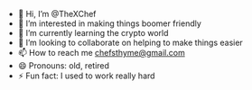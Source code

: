 - 👋 Hi, I’m @TheXChef
- 👀 I’m interested in making things boomer friendly
- 🌱 I’m currently learning the crypto world
- 💞️ I’m looking to collaborate on helping to make things easier
- 📫 How to reach me chefsthyme@gmail.com
- 😄 Pronouns: old, retired
- ⚡ Fun fact: I used to work really hard

<!---
TheXChef/TheXChef is a ✨ special ✨ repository because its `README.md` (this file) appears on your GitHub profile.
You can click the Preview link to take a look at your changes.
--->
